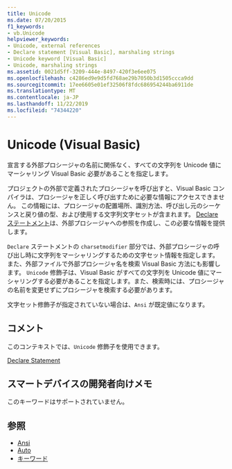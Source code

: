 ```yaml
---
title: Unicode
ms.date: 07/20/2015
f1_keywords:
- vb.Unicode
helpviewer_keywords:
- Unicode, external references
- Declare statement [Visual Basic], marshaling strings
- Unicode keyword [Visual Basic]
- Unicode, marshaling strings
ms.assetid: 0021d5ff-3209-444e-8497-420f3e6ee075
ms.openlocfilehash: c4286ed9e9d5fd768ae29b7050b3d1505ccca9dd
ms.sourcegitcommit: 17ee6605e01ef32506f8fdc686954244ba6911de
ms.translationtype: MT
ms.contentlocale: ja-JP
ms.lasthandoff: 11/22/2019
ms.locfileid: "74344220"
---
```

# <a name="unicode-visual-basic"></a>Unicode (Visual Basic)
宣言する外部プロシージャの名前に関係なく、すべての文字列を Unicode 値にマーシャリング Visual Basic 必要があることを指定します。  
  
 プロジェクトの外部で定義されたプロシージャを呼び出すと、Visual Basic コンパイラは、プロシージャを正しく呼び出すために必要な情報にアクセスできません。 この情報には、プロシージャの配置場所、識別方法、呼び出し元のシーケンスと戻り値の型、および使用する文字列文字セットが含まれます。 [Declare ステートメント](../../../visual-basic/language-reference/statements/declare-statement.md)は、外部プロシージャへの参照を作成し、この必要な情報を提供します。  
  
 `Declare` ステートメントの `charsetmodifier` 部分では、外部プロシージャの呼び出し時に文字列をマーシャリングするための文字セット情報を指定します。 また、外部ファイルで外部プロシージャ名を検索 Visual Basic 方法にも影響します。 `Unicode` 修飾子は、Visual Basic がすべての文字列を Unicode 値にマーシャリングする必要があることを指定します。また、検索時には、プロシージャの名前を変更せずにプロシージャを検索する必要があります。  
  
 文字セット修飾子が指定されていない場合は、`Ansi` が既定値になります。  
  
## <a name="remarks"></a>コメント  
 このコンテキストでは、`Unicode` 修飾子を使用できます。  
  
 [Declare Statement](../../../visual-basic/language-reference/statements/declare-statement.md)  
  
## <a name="smart-device-developer-notes"></a>スマートデバイスの開発者向けメモ  
 このキーワードはサポートされていません。  
  
## <a name="see-also"></a>参照

- [Ansi](../../../visual-basic/language-reference/modifiers/ansi.md)
- [Auto](../../../visual-basic/language-reference/modifiers/auto.md)
- [キーワード](../../../visual-basic/language-reference/keywords/index.md)
